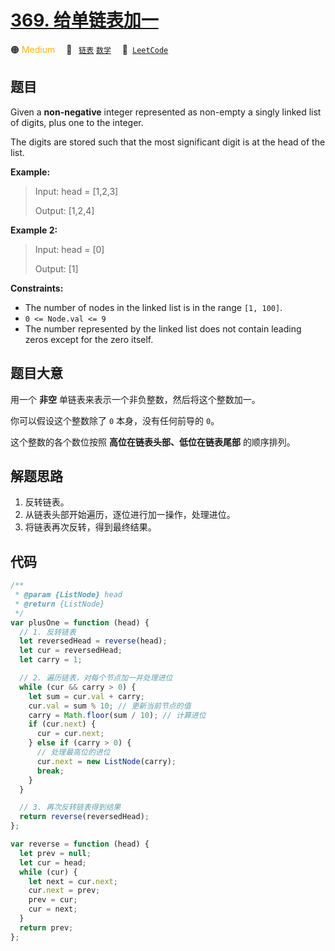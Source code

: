 # [369. 给单链表加一](https://leetcode.com/problems/plus-one-linked-list)

🟠 <font color=#ffb800>Medium</font>&emsp; 🔖&ensp; [`链表`](/leetcode/outline/tag/linked-list.md) [`数学`](/leetcode/outline/tag/mathematics.md)&emsp; 🔗&ensp;[`LeetCode`](https://leetcode.com/problems/plus-one-linked-list/)

## 题目

Given a **non-negative** integer represented as non-empty a singly linked list of digits, plus one to the integer.

The digits are stored such that the most significant digit is at the head of the list.

**Example:**

> Input: head = [1,2,3]
>
> Output: [1,2,4]

**Example 2:**

> Input: head = [0]
>
> Output: [1]

**Constraints:**

- The number of nodes in the linked list is in the range `[1, 100]`.
- `0 <= Node.val <= 9`
- The number represented by the linked list does not contain leading zeros except for the zero itself.

## 题目大意

用一个 **非空** 单链表来表示一个非负整数，然后将这个整数加一。

你可以假设这个整数除了 `0` 本身，没有任何前导的 `0`。

这个整数的各个数位按照 **高位在链表头部、低位在链表尾部** 的顺序排列。

## 解题思路

1. 反转链表。
2. 从链表头部开始遍历，逐位进行加一操作，处理进位。
3. 将链表再次反转，得到最终结果。

## 代码

```javascript
/**
 * @param {ListNode} head
 * @return {ListNode}
 */
var plusOne = function (head) {
  // 1. 反转链表
  let reversedHead = reverse(head);
  let cur = reversedHead;
  let carry = 1;

  // 2. 遍历链表，对每个节点加一并处理进位
  while (cur && carry > 0) {
    let sum = cur.val + carry;
    cur.val = sum % 10; // 更新当前节点的值
    carry = Math.floor(sum / 10); // 计算进位
    if (cur.next) {
      cur = cur.next;
    } else if (carry > 0) {
      // 处理最高位的进位
      cur.next = new ListNode(carry);
      break;
    }
  }

  // 3. 再次反转链表得到结果
  return reverse(reversedHead);
};

var reverse = function (head) {
  let prev = null;
  let cur = head;
  while (cur) {
    let next = cur.next;
    cur.next = prev;
    prev = cur;
    cur = next;
  }
  return prev;
};
```
